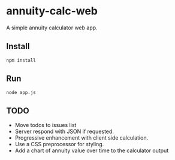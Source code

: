 # annuity-calc-web
A simple annuity calculator web app.

## Install

```
npm install
```

## Run

```
node app.js
```

## TODO

* Move todos to issues list
* Server respond with JSON if requested.
* Progressive enhancement with client side calculation.
* Use a CSS preprocessor for styling.
* Add a chart of annuity value over time to the calculator output
